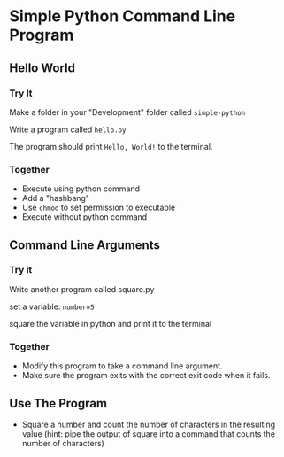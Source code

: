 # Simple Python Command Line Program


## Hello World

### Try It
Make a folder in your "Development" folder called `simple-python`

Write a program called `hello.py`

The program should print `Hello, World!` to the terminal.

### Together
* Execute using python command
* Add a "hashbang"
* Use `chmod` to set permission to executable
* Execute without python command

## Command Line Arguments

### Try it
Write another program called square.py

set a variable:
`number=5`

square the variable in python and print it to the terminal

### Together

* Modify this program to take a command line argument.
* Make sure the program exits with the correct exit code when it fails.

## Use The Program

* Square a number and count the number of characters in the resulting value (hint: pipe the output of square into a command that counts the number of characters)
